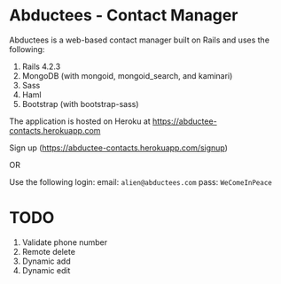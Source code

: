 # Abductees - Contact Manager

Abductees is a web-based contact manager built on Rails and uses the following:

1. Rails 4.2.3
1. MongoDB (with mongoid, mongoid_search, and kaminari)
1. Sass
1. Haml
1. Bootstrap (with bootstrap-sass)

The application is hosted on Heroku at https://abductee-contacts.herokuapp.com

Sign up (https://abductee-contacts.herokuapp.com/signup)

OR

Use the following login:
email: `alien@abductees.com`
pass:  `WeComeInPeace`


# TODO

1. Validate phone number
1. Remote delete
1. Dynamic add
1. Dynamic edit
